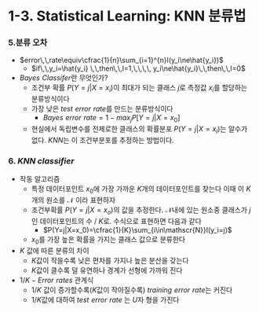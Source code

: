 # 1-3. Statistical Learning: KNN 분류법

### 5.분류 오차

- $error\,\,rate\equiv\cfrac{1}{n}\sum_{i=1}^{n}I(y_i\ne\hat{y_i})$
    - $if\,\,y_i=\hat{y_i} \,\,then\,\,I=1,\,\,\,\, y_i\ne\hat{y_i}\,\,then\,\,I=0$
- $Bayes \,\,Classifer$란 무엇인가?
    - 조건부 확률 $P(Y=j|X=x_i)$이 최대가 되는 클래스 $j$로 측정값 $x_i$를 할당하는 분류방식이다
    - 가장 낮은 $test\,\,error\,\,rate$를 만드는 분류방식이다
        - $Bayes\,\,error\,\,rate=1-max_jP[Y=j|X=x_0]$
    - 현실에서 독립변수를 전제로한 클래스의 확률분포 $P(Y=j|X=x_i)$는 알수가 없다. $KNN$는 이 조건부분포를 추정하는 방법이다.

### 6. $KNN$ $classifier$

- 작동 알고리즘
    - 특정 데이터포인트 $x_0$에 가장 가까운 $K$개의 데이터포인트를 찾는다 이때 이 $K$개의 원소를 $\mathscr{N}$ 이라 표현하자
    - 조건부확률 $P(Y=j|X=x_o)$의 값을 추정한다. $\mathscr{N}$내에 있는 원소중 클래스가 $j$인 데이터포인트의 수 / $K$로.  수식으로 표현하면 다음과 같다
        - $P(Y=j|X=x_0)=\cfrac{1}{K}\sum_{i\in\mathscr{N}}I(y_i=j)$
    - $x_0$를 가장 높은 확률을 가지는 클래스 값으로 분류한다
- $K$ 값에 따른 분류의 차이
    - $K$값이 작을수록 낮은 편차를 가지나 높은 분산을 갖는다
    - $K$값이 클수록 덜 유연하나 경계가 선형에 가까워 진다
- $1/K-Error\,\,rates$ 관계식
    - $1/K$ 값이 증가할수록($K$값이 작아질수록) $training\,\,error\,\,rate$는 커진다
    - $1/K$값에 대하여 $test\,\,error\,\,rate$ 는 $U$자 형을 가진다
